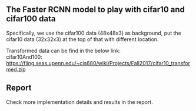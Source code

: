 The Faster RCNN model to play with cifar10 and cifar100 data
------------------------------------------------------------
Specifically, we use the cifar100 data (48x48x3) as background, put the cifar10 data (32x32x3) at the top of that with different location.

Transformed data can be find in the below link:      
cifar10And100: https://fling.seas.upenn.edu/~cis680/wiki/Projects/Fall2017/cifar10_transformed.zip     

Report
------
Check more implementation details and results in the report.

